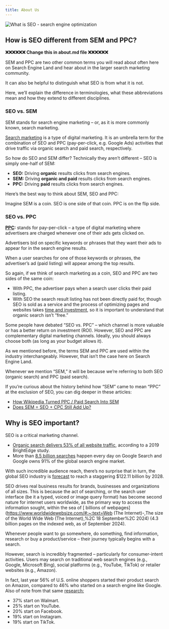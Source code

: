 ```yaml
---
title: About Us
---
```


![What is SEO - search engine optimization](https://searchengineland.com/wp-content/seloads/2023/02/what-is-seo-search-engine-optimization-800x450.jpg.webp)

## How is SEO different from SEM and PPC?

**❌❌❌❌❌❌ Change this in about.md file ❌❌❌❌❌❌**

SEM and PPC are two other common terms you will read about often here on Search Engine Land and hear about in the larger search marketing community.

It can also be helpful to distinguish what SEO is from what it is not.

Here, we’ll explain the difference in terminologies, what these abbreviations mean and how they extend to different disciplines.

### SEO vs. SEM

SEM stands for search engine marketing – or, as it is more commonly known, search marketing.

[Search marketing](https://searchengineland.com/guide/what-is-sem) is a type of digital marketing. It is an umbrella term for the combination of SEO and PPC (pay-per-click, e.g. Google Ads) activities that drive traffic via organic search and paid search, respectively.

So how do SEO and SEM differ? Technically they aren’t different – SEO is simply one-half of SEM:

- **SEO:** Driving **organic** results clicks from search engines.
- **SEM:** Driving **organic and paid** results clicks from search engines.
- **PPC:** Driving **paid** results clicks from search engines.

Here’s the best way to think about SEM, SEO and PPC:

Imagine SEM is a coin. SEO is one side of that coin. PPC is on the flip side.

### SEO vs. PPC

[**PPC**](https://searchengineland.com/guide/what-is-paid-search)**:** stands for pay-per-click – a type of digital marketing where advertisers are charged whenever one of their ads gets clicked on.

Advertisers bid on specific keywords or phrases that they want their ads to appear for in the search engine results.

When a user searches for one of those keywords or phrases, the advertiser’s ad (paid listing) will appear among the top results.

So again, if we think of search marketing as a coin, SEO and PPC are two sides of the same coin:

- With PPC, the advertiser pays when a search user clicks their paid listing.
- With SEO the search result listing has not been directly paid for, though SEO is sold as a service and the process of optimizing pages and websites takes [time and investment](https://searchengineland.com/seo-investment-not-cost-384995), so it is important to understand that organic search isn’t “free.”

Some people have debated “SEO vs. PPC” – which channel is more valuable or has a better return on investment (ROI). However, SEO and PPC are complementary digital marketing channels. Ideally, you should always choose both (as long as your budget allows it).

As we mentioned before, the terms SEM and PPC are used within the industry interchangeably. However, that isn’t the case here on Search Engine Land.

Whenever we mention “SEM,” it will be because we’re referring to both SEO (organic search) and PPC (paid search).

If you’re curious about the history behind how “SEM” came to mean “PPC” at the exclusion of SEO, you can dig deeper in these articles:

- [How Wikipedia Turned PPC / Paid Search Into SEM](https://searchengineland.com/how-wikipedia-turned-ppc-paid-search-into-sem-37300)
- [Does SEM = SEO + CPC Still Add Up?](https://searchengineland.com/does-sem-seo-cpc-still-add-up-37297)

## Why is SEO important?

SEO is a critical marketing channel.

- [Organic search delivers 53% of all website traffic](https://searchengineland.com/organic-search-responsible-for-53-of-all-site-traffic-paid-15-study-322298), according to a 2019 BrightEdge study.
- More than [8.5 billion searches](https://www.statista.com/topics/1710/search-engine-usage/#topicOverview) happen every day on Google Search and Google owns 91% of the global search engine market.

With such incredible audience reach, there’s no surprise that in turn, the global SEO industry is [forecast](https://www.researchandmarkets.com/reports/5623609/seo-market-size-share-trends-by-component-by) to reach a staggering $122.11 billion by 2028.

SEO drives real business results for brands, businesses and organizations of all sizes. This is because the act of searching, or the search user interface (be it a typed, voiced or image query format) has become second nature for internet users worldwide, as the primary way to access the information sought, within the sea of [ billions of webpages](https://www.worldwidewebsize.com/#:~:text=Web (The Internet)-,The size of the World Wide Web (The Internet),%2C 18 September%2C 2024) (4.3 billion pages on the indexed web, as of September 2024).

Whenever people want to go somewhere, do something, find information, research or buy a product/service – their journey typically begins with a search.

However, search is incredibly fragmented – particularly for consumer-intent activities. Users may search on traditional web search engines (e.g., Google, Microsoft Bing), social platforms (e.g., YouTube, TikTok) or retailer websites (e.g., Amazon).

In fact, last year 56% of U.S. ﻿online shoppers started their product search on Amazon, compared to 46% who started on a search engine like Google. Also of note from that same [research:](https://www.emarketer.com/chart/261976/where-us-consumers-start-their-search-online-shopping-q1-2022-q1-2023-of-respondents)

- 37% start on Walmart.
- 25% start on YouTube.
- 20% start on Facebook.
- 19% start on Instagram.
- 19% start on TikTok.

